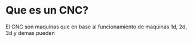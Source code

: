 # Que es un CNC?

El CNC son maquinas que en base al funcionamiento de maquinas 1d, 2d, 3d y demas pueden 
